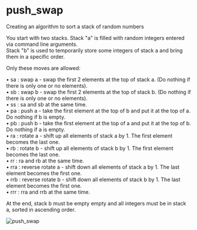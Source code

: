 # push_swap
Creating an algorithm to sort a stack of random numbers  

You start with two stacks. Stack "a" is filled with random integers entered via command line arguments.  
Stack "b" is used to temporarily store some integers of stack a and bring them in a specific order.  

Only these moves are allowed:  

• sa : swap a - swap the first 2 elements at the top of stack a. (Do nothing if there is only one or no elements).  
• sb : swap b - swap the first 2 elements at the top of stack b. (Do nothing if there is only one or no elements).  
• ss : sa and sb at the same time.  
• pa : push a - take the first element at the top of b and put it at the top of a. Do nothing if b is empty.  
• pb : push b - take the first element at the top of a and put it at the top of b. Do nothing if a is empty.  
• ra : rotate a - shift up all elements of stack a by 1. The first element becomes the last one.  
• rb : rotate b - shift up all elements of stack b by 1. The first element becomes the last one.  
• rr : ra and rb at the same time.  
• rra : reverse rotate a - shift down all elements of stack a by 1. The last element becomes the first one.  
• rrb : reverse rotate b - shift down all elements of stack b by 1. The last element becomes the first one.  
• rrr : rra and rrb at the same time.  

At the end, stack b must be empty empty and all integers must be in stack a, sorted in ascending order.  

![push_swap]([https://github.com/cyberKev42/push_swap/blob/main/push_swap_visualized.gif])

